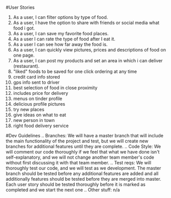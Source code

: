 #User Stories
1. As a user, I can filter options by type of food.
2. As a user, I have the option to share with friends or social media what food i got.
3. As a user, I can save my favorite food places.
4. As a user I can rate the type of food after I eat it.
5. As a user I can see how far away the food is.
6. As a user, I can quickly view pictures, prices and descriptions of food on one page.
7. As a user, I can post my products and set an area in which i can deliver (restaurant).
8. "liked" foods to be saved for one click ordering at any time
9. credit card info stored 
10. gps info sent to driver
11. best selection of food in close proximity
12. includes price for delivery
13. menus on tinder profile
14. delicious profile pictures
15. try new places
16. give ideas on what to eat
17. new person in town
18. right food delivery service

#Dev Guidelines
.. Branches: We will have a master branch that will include the main functionality of the project and test, but we will create new branches
                for additional features until they are complete.
.. Code Style: We will comment our code thoroughly if we feel that what we have done isn't self-explanatory, and we will not change another
                team member's code without first discussing it with that team member.
.. Test reqs: We will thoroughly test our code, and we will test as we development. The master branch should be tested before any additional
                features are added and all additionally features should be tested before they are merged into master. Each user story should
                be tested thoroughly before it is marked as completed and we start the next one
.. Other stuff: n/a